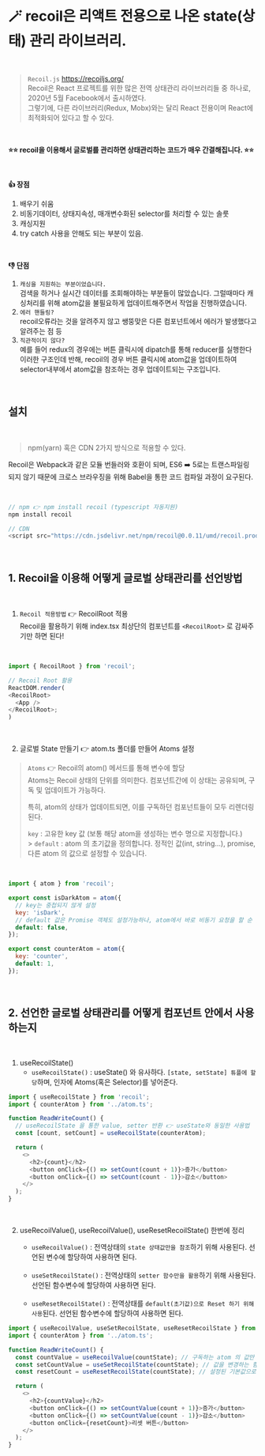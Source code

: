 # 🪄 recoil은 리액트 전용으로 나온 state(상태) 관리 라이브러리.

</br>

> `Recoil.js` https://recoiljs.org/ </br>
> Recoil은 React 프로젝트를 위한 많은 전역 상태관리 라이브러리들 중 하나로, 2020년 5월 Facebook에서 출시하였다. </br>
> 그렇기에, 다른 라이브러리(Redux, Mobx)와는 달리 React 전용이며 React에 최적화되어 있다고 할 수 있다.

</br>

<b>⭐⭐ recoil을 이용해서 글로벌를 관리하면 상태관리하는 코드가 매우 간결해집니다. ⭐⭐</b>

</br>

<b>👍 장점 </b>

1. 배우기 쉬움
2. 비동기데이터, 상태지속성, 매개변수화된 selector를 처리할 수 있는 솔룻
3. 캐싱지원
4. try catch 사용을 안해도 되는 부분이 있음.

</br>

<b>👎 단점 </b>

1. `캐싱을 지원하는 부분이었습니다.` </br>
   검색을 하거나 실시간 데이터를 조회해야하는 부분들이 많았습니다.
   그럴때마다 캐싱처리를 위해 atom값을 불필요하게 업데이트해주면서 작업을 진행하였습니다.
2. `에러 핸들링?` </br>
   recoil오류라는 것을 알려주지 않고 쌩뚱맞은 다른 컴포넌트에서 에러가 발생했다고 알려주는 점 등
3. `직관적이지 않다?` </br>
   예를 들어 redux의 경우에는 버튼 클릭시에 dipatch를 통해 reducer를 실행한다 이러한 구조인데 반해,
   recoil의 경우 버튼 클릭시에 atom값을 업데이트하여 selector내부에서 atom값을 참조하는 경우 업데이트되는 구조입니다.

</br>

## 설치

</br>

> npm(yarn) 혹은 CDN 2가지 방식으로 적용할 수 있다.

Recoil은 Webpack과 같은 모듈 번들러와 호환이 되며, ES6 ➡️ 5로는 트랜스파일링 되지 않기 때문에 크로스 브라우징을 위해 Babel을 통한 코드 컴파일 과정이 요구된다.

</br>

```javascript
// npm 👉 npm install recoil (typescript 자동지원)
npm install recoil

// CDN
<script src="https://cdn.jsdelivr.net/npm/recoil@0.0.11/umd/recoil.production.js"></script>
```

</br>

## 1. Recoil을 이용해 어떻게 글로벌 상태관리를 선언방법

</br>

1. `Recoil 적용방법` 👉 RecoilRoot 적용</br>
   Recoil을 활용하기 위해 index.tsx 최상단의 <App /> 컴포넌트를 `<RecoilRoot>` 로 감싸주기만 하면 된다!

</br>

```javascript
import { RecoilRoot } from 'recoil';

// Recoil Root 활용
ReactDOM.render(
<RecoilRoot>
  <App />
</RecoilRoot>;
)
```

</br>

2. 글로벌 State 만들기 👉 atom.ts 폴더를 만들어 Atoms 설정

> `Atoms` 👉 Recoil의 atom() 메서드를 통해 변수에 할당 </br>
> Atoms는 Recoil 상태의 단위를 의미한다. 컴포넌트간에 이 상태는 공유되며, 구독 및 업데이트가 가능하다.
>
> 특히, atom의 상태가 업데이트되면, 이를 구독하던 컴포넌트들이 모두 리렌더링된다.
>
> `key` : 고유한 key 값 (보통 해당 atom을 생성하는 변수 명으로 지정합니다.) </br> > `default` : atom 의 초기값을 정의합니다. 정적인 값(int, string...), promise, 다른 atom 의 값으로 설정할 수 있습니다.

</br>

```javascript
import { atom } from 'recoil';

export const isDarkAtom = atom({
  // key는 중첩되지 않게 설정
  key: 'isDark',
  // default 값은 Promise 객체도 설정가능하나, atom에서 바로 비동기 요청을 할 순 없다.
  default: false,
});

export const counterAtom = atom({
  key: 'counter',
  default: 1,
});
```

</br>

## 2. 선언한 글로벌 상태관리를 어떻게 컴포넌트 안에서 사용하는지

</br>

1. useRecoilState()</br>
   - `useRecoilState()` : useState() 와 유사하다. `[state, setState] 튜플에 할당`하며, 인자에 Atoms(혹은 Selector)를 넣어준다.

```javascript
import { useRecoilState } from 'recoil';
import { counterAtom } from '../atom.ts';

function ReadWriteCount() {
  // useRecoilState 을 통한 value, setter 반환 👉 useState와 동일한 사용법
  const [count, setCount] = useRecoilState(counterAtom);

  return (
    <>
      <h2>{count}</h2>
      <button onClick={() => setCount(count + 1)}>증가</button>
      <button onClick={() => setCount(count - 1)}>감소</button>
    </>
  );
}
```

</br>

2. useRecoilValue(), useRecoilValue(), useResetRecoilState() 한번에 정리 </br>

   - `useRecoilValue()` : 전역상태의 `state 상태값만을 참조`하기 위해 사용된다. 선언된 변수에 할당하여 사용하면 된다.

    </br>

   - `useSetRecoilState()` : 전역상태의 `setter 함수만을 활용`하기 위해 사용된다. 선언된 함수변수에 할당하여 사용하면 된다.

    </br>

   - `useResetRecoilState()` : 전역상태를 `default(초기값)으로 Reset 하기 위해 사용`된다. 선언된 함수변수에 할당하여 사용하면 된다.

```javascript
import { useRecoilValue, useSetRecoilState, useResetRecoilState } from 'recoil';
import { counterAtom } from '../atom.ts';

function ReadWriteCount() {
  const countValue = useRecoilValue(countState); // 구독하는 atom 의 값만 반환
  const setCountValue = useSetRecoilState(countState); // 값을 변경하는 함수만 반환
  const resetCount = useResetRecoilState(countState); // 설정된 기본값으로 리셋

  return (
    <>
      <h2>{countValue}</h2>
      <button onClick={() => setCountValue(count + 1)}>증가</button>
      <button onClick={() => setCountValue(count - 1)}>감소</button>
      <button onClick={resetCount}>리셋 버튼</button>
    </>
  );
}
```
